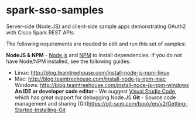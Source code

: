 # spark-sso-samples
Server-side (Node.JS) and client-side sample apps demonstrating OAuth2 with Cisco Spark REST APIs

The following requirements are needed to edit and run this set of samples:

**NodeJS & NPM** - [Node.js](https://nodejs.org) and [NPM](https://www.npmjs.com/) to install dependencies.  If you do not have Node/NPM installed, see the following guides:
- Linux: http://blog.teamtreehouse.com/install-node-js-npm-linux
- Mac: http://blog.teamtreehouse.com/install-node-js-npm-mac
 Windows: http://blog.teamtreehouse.com/install-node-js-npm-windows
**An IDE or developer code editor** - We suggest [Visual Studio Code](https://code.visualstudio.com/), which has great support for debugging Node.JS
**Git** - Source code management and sharing [Git]https://git-scm.com/book/en/v2/Getting-Started-Installing-Git
